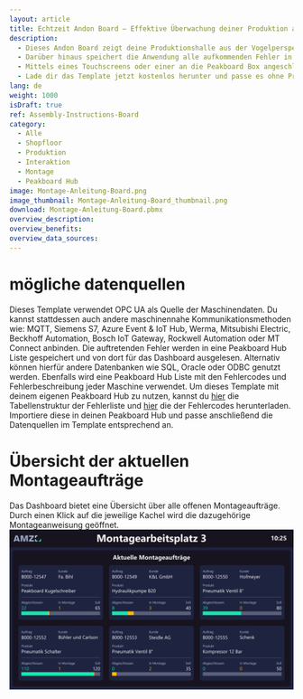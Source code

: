 ```yaml
---
layout: article
title: Echtzeit Andon Board – Effektive Überwachung deiner Produktion aus der Vogelperspektive
description: 
  - Dieses Andon Board zeigt deine Produktionshalle aus der Vogelperspektive und visualisiert den aktuellen Status jeder deiner Maschinen anhand einer Andon-Ampel in Echtzeit. Grün signalisiert, dass die Maschine in Betrieb ist, gelb bedeutet, dass die Maschine gerade gerüstet wird und rot weist auf einen Fehler hin. Im Falle eines Fehlers wird dessen Grund zusätzlich direkt angezeigt. So kannst du Abweichungen und Störungen sofort erkennen und zeitnah auf Probleme reagieren, was zu einer höheren Produktivität und einer besseren Qualität deiner Produktion führt.
  - Darüber hinaus speichert die Anwendung alle aufkommenden Fehler in eine Peakboard Hub Liste. Die persistieren Daten werden im rechten Bereich des Dashboards angezeigt. Hier werden sowohl die kürzlich aufgetretenen Probleme als auch die Gesamtzahl der Vorfälle am jeweiligen Tag angezeigt.
  - Mittels eines Touchscreens oder einer an die Peakboard Box angeschlossene Maus kann auf die Kacheln im rechten unteren Bereich geklickt werden. Daraufhin öffnet sich ein Fenster, welches eine detaillierte Fehlerliste und Analyse der jeweiligen Maschine anzeigt. Durch die kontinuierliche Überwachung, Dokumentation und Analyse der Fehler lassen sich Ursachen identifizieren und langfristige Verbesserungen im Produktionsprozess erzielen.
  - Lade dir das Template jetzt kostenlos herunter und passe es ohne Programmieraufwand an die Produktionsumgebung deines Unternehmens an. Für eine noch einfachere Bedienbarkeit wurden alle Skripte in diesem Template mit Peakboard Building Blocks, unserem Low-Code-Skripteditor, erstellt. 
lang: de
weight: 1000
isDraft: true
ref: Assembly-Instructions-Board
category:
  - Alle
  - Shopfloor
  - Produktion
  - Interaktion
  - Montage
  - Peakboard Hub
image: Montage-Anleitung-Board.png
image_thumbnail: Montage-Anleitung-Board_thumbnail.png
download: Montage-Anleitung-Board.pbmx
overview_description:
overview_benefits:
overview_data_sources:
---
```

# mögliche datenquellen

Dieses Template verwendet OPC UA als Quelle der Maschinendaten. Du kannst stattdessen auch andere maschinennahe Kommunikationsmethoden wie: MQTT, Siemens S7, Azure Event & IoT Hub, Werma, Mitsubishi Electric, Beckhoff Automation, Bosch IoT Gateway, Rockwell Automation oder MT Connect anbinden. Die auftretenden Fehler werden in eine Peakboard Hub Liste gespeichert und von dort für das Dashboard ausgelesen. Alternativ können hierfür andere Datenbanken wie SQL, Oracle oder ODBC genutzt werden. Ebenfalls wird eine Peakboard Hub Liste mit den Fehlercodes und Fehlerbeschreibung jeder Maschine verwendet. Um dieses Template mit deinem eigenen Peakboard Hub zu nutzen, kannst du <a href="ErrorsList.txt" class="inline" download>hier</a> die Tabellenstruktur der Fehlerliste und <a href="ErrorsMapping.txt" class="inline" download>hier</a> die der Fehlercodes herunterladen. Importiere diese in deinen Peakboard Hub und passe anschließend die Datenquellen im Template entsprechend an.

# Übersicht der aktuellen Montageaufträge

Das Dashboard bietet eine Übersicht über alle offenen Montageaufträge. Durch einen Klick auf die jeweilige Kachel wird die dazugehörige Montageanweisung geöffnet.
![image_live](Montage-Anleitung-Board-Auftraege.png)

